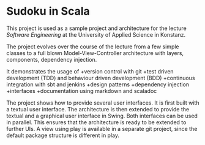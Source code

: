 # Sudoku in Scala

This project is used as a sample project and architecture for the lecture *Software Engineering* at the University of Applied Science in Konstanz. 

The project evolves over the course of the lecture from a few simple classes to a full blown Model-View-Controller architecture with layers, components, dependency injection. 

It demonstrates the usage of 
+version control with git
+test driven development (TDD) and behaviour driven development (BDD)
+continuous integration with sbt and jenkins
+design patterns
+dependency injection
+interfaces
+documentation using markdown and scaladoc

The project shows how to provide several user interfaces. It is first built with a textual user interface. The architecture is then extended to provide the textual and a graphical user interface in Swing. Both interfaces can be used in parallel. This ensures that the architecture is ready to be extended to further UIs. A view using play is available in a separate git project, since the default package structure is different in play. 

